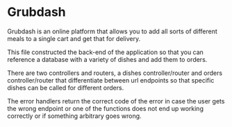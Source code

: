 # Grubdash
Grubdash is an online platform that allows you to add all sorts of different meals to a single cart and get that for delivery.

This file constructed the back-end of the application so that you can reference a database with a variety of dishes and add them to orders.

There are two controllers and routers, a dishes controller/router and orders controller/router that differentiate between url endpoints so that specific dishes can be called for different orders.

The error handlers return the correct code of the error in case the user gets the wrong endpoint or one of the functions does not end up working correctly or if something arbitrary goes wrong.
